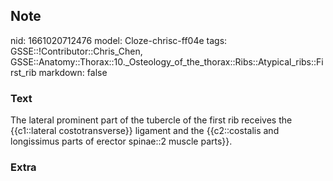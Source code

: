## Note
nid: 1661020712476
model: Cloze-chrisc-ff04e
tags: GSSE::!Contributor::Chris_Chen, GSSE::Anatomy::Thorax::10._Osteology_of_the_thorax::Ribs::Atypical_ribs::First_rib
markdown: false

### Text
<div class='toggle'>
  The lateral prominent part of the tubercle of the first rib
  receives the {{c1::lateral costotransverse}} ligament and the
  {{c2::costalis and longissimus parts of erector spinae::2 muscle
  parts}}.
</div>

### Extra

